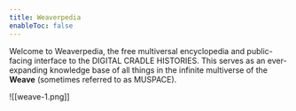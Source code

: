 ```yaml
---
title: Weaverpedia
enableToc: false
---
```


Welcome to Weaverpedia, the free multiversal encyclopedia and public-facing interface to the DIGITAL CRADLE HISTORIES. This serves as an ever-expanding knowledge base of all things in the infinite multiverse of the **Weave** (sometimes referred to as MUSPACE).

![[weave-1.png]]